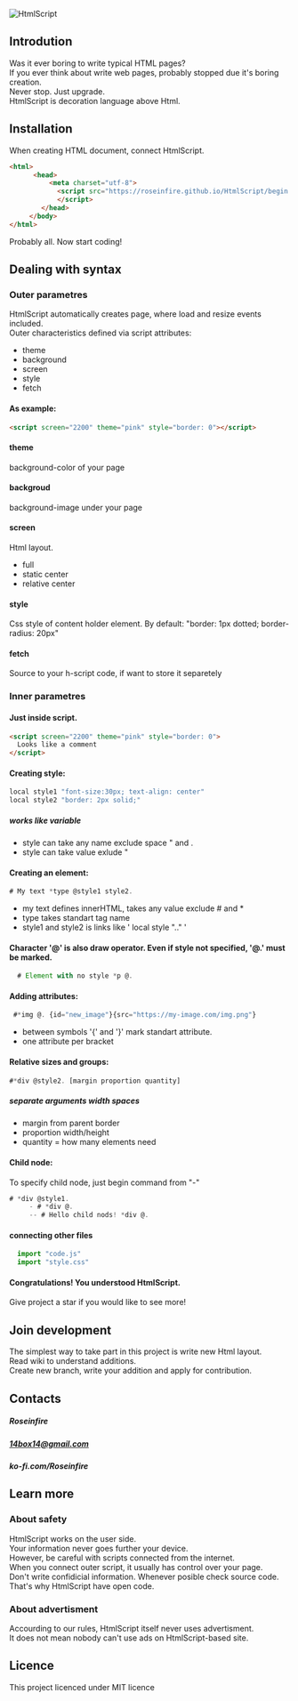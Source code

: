![HtmlScript](https://raw.githubusercontent.com/Roseinfire/HtmlScript/main/Icon(200x200).png)
## Introdution
Was it ever boring to write typical HTML pages? <br>
If you ever think about write web pages, probably stopped due it's boring creation. <br>
Never stop. Just upgrade. <br> 
HtmlScript is decoration language above Html. <br>
  
## Installation
When creating HTML document, connect HtmlScript.
```HTML
<html>
      <head>
          <meta charset="utf-8">
            <script src="https://roseinfire.github.io/HtmlScript/begin.js">
            </script>
        </head>
     </body>
</html>
```
Probably all. Now start coding!
  
## Dealing with syntax
### Outer parametres
HtmlScript automatically creates page, where load and resize events included. <br>
Outer characteristics defined via script attributes:
* theme
* background
* screen
* style
* fetch
#### As example:
```HTML
<script screen="2200" theme="pink" style="border: 0"></script>
```
#### theme
background-color of your page
#### backgroud
background-image under your page
#### screen
Html layout.
* full
* static center
* relative center
#### style
Css style of content holder element.
By default: "border: 1px dotted; border-radius: 20px"
#### fetch
Source to your h-script code, if want to store it separetely
### Inner parametres
#### Just inside script.
```HTML
<script screen="2200" theme="pink" style="border: 0">
  Looks like a comment
</script>
```
#### Creating style:
```javascript
local style1 "font-size:30px; text-align: center"
local style2 "border: 2px solid;"  
```
##### works like variable
*  style can take any name exclude space " and .
*  style can take value exlude "
#### Creating an element:
```javascript
# My text *type @style1 style2.
```
* my text defines innerHTML, takes any value exclude # and *
* type takes standart tag name
* style1 and style2 is links like ' local style ".." '
#### Character '@' is also draw operator. Even if style not specified, '@.' must be marked.
```javascript
  # Element with no style *p @.
```
#### Adding attributes:
```javascript
 #*img @. {id="new_image"}{src="https://my-image.com/img.png"} 
```
* between symbols '{' and '}' mark standart attribute.
* one attribute per bracket 
#### Relative sizes and groups:
```javascript
#*div @style2. [margin proportion quantity]
```
##### separate arguments width spaces
* margin from parent border
* proportion width/height
* quantity = how many elements need
#### Child node:
To specify child node, just begin command from "-"
```javascript
# *div @style1.
     - # *div @.
     -- # Hello child nods! *div @.
```
#### connecting other files
```javascript
  import "code.js"
  import "style.css"
```
#### Congratulations! You understood HtmlScript. 
 Give project a star if you would like to see more!
## Join development
The simplest way to take part in this project is write new Html layout.<br>
Read wiki to understand additions. <br>
Create new branch, write your addition and apply for contribution.<br>

## Contacts
##### Roseinfire
##### 14box14@gmail.com
##### ko-fi.com/Roseinfire

## Learn more
### About safety
HtmlScript works on the user side. <br>
Your information never goes further your device. <br>
However, be careful with scripts connected from the internet. <br>
When you connect outer script, it usually has control over your page. <br>
Don't write confidicial information. Whenever posible check source code. <br>
That's why HtmlScript have open code. <br>
  
### About advertisment
Accourding to our rules, HtmlScript itself never uses advertisment. <br>
It does not mean nobody can't use ads on HtmlScript-based site. <br>

## Licence
This project licenced under MIT licence
